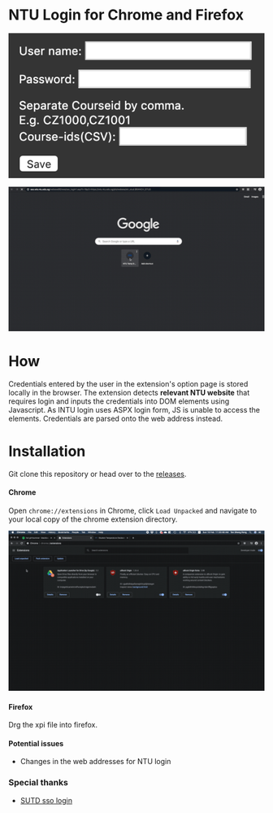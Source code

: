 # NTU Login for Chrome and Firefox

![options](./assets/options.png)

![login_demo](./assets/login_demo.gif)

# How

Credentials entered by the user in the extension's option page is stored locally in the browser. The extension detects **relevant NTU website** that requires login and inputs the credentials into DOM elements using Javascript. As INTU login uses ASPX login form, JS is unable to access the elements. Credentials are parsed onto the web address instead.

# Installation

Git clone this repository or head over to the [releases](https://github.com/TanShengRong/NTU-login-extension/releases/). 

#### Chrome

Open `chrome://extensions` in Chrome, click `Load Unpacked` and navigate to your local copy of the chrome extension directory.

![add_extension](./assets/add_extension.gif)

#### Firefox

Drg the xpi file into firefox. 

#### Potential issues

- Changes in the web addresses for NTU login

### Special thanks

- [SUTD sso login](https://github.com/joel-huang/edimension-sso-login)
